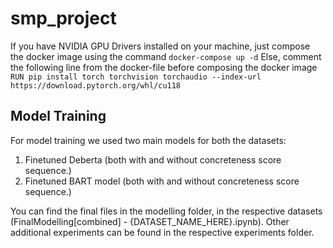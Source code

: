 # smp_project
If you have NVIDIA GPU Drivers installed on your machine, just compose the docker image using the command `docker-compose up -d`
Else, comment the following line from the docker-file before composing the docker image `RUN pip install torch torchvision torchaudio --index-url https://download.pytorch.org/whl/cu118` 

## Model Training
For model training we used two main models for both the datasets:
1. Finetuned Deberta (both with and without concreteness score sequence.)
2. Finetuned BART model (both with and without concreteness score sequence.)

You can find the final files in the modelling folder, in the respective datasets (FinalModelling[combined] - {DATASET_NAME_HERE}.ipynb). Other additional experiments can be found in the respective experiments folder.